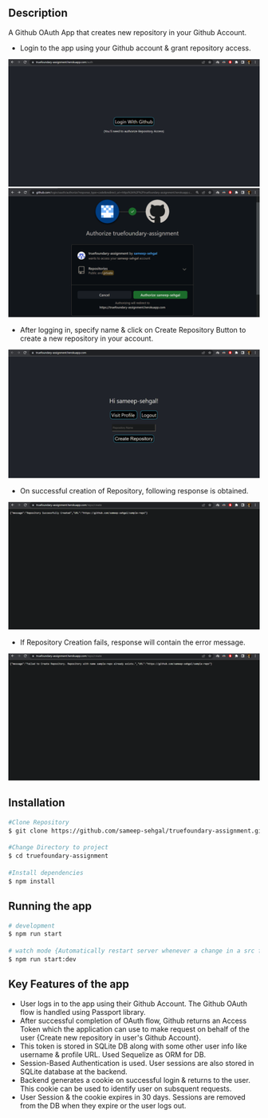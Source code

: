 ## Description

A Github OAuth App that creates new repository in your Github Account.

- Login to the app using your Github account & grant repository access.

![Screenshot](./screenshots/loginpage.PNG)  ![Screenshot](./screenshots/github.PNG)

- After logging in, specify name & click on Create Repository Button to create a new repository in your account.

![Screenshot](./screenshots/homepage.PNG)

- On successful creation of Repository, following response is obtained.

![Screenshot](./screenshots/repocreatesuccess.PNG)

- If Repository Creation fails, response will contain the error message.

![Screenshot](./screenshots/repocreatefailed.PNG)


## Installation

```bash
#Clone Repository
$ git clone https://github.com/sameep-sehgal/truefoundary-assignment.git

#Change Directory to project
$ cd truefoundary-assignment

#Install dependencies
$ npm install
```


## Running the app

```bash
# development
$ npm run start

# watch mode {Automatically restart server whenever a change in a src file is saved}
$ npm run start:dev
```


## Key Features of the app
- User logs in to the app using their Github Account. The Github OAuth flow is handled using Passport library.
- After successful completion of OAuth flow, Github returns an Access Token which the application can use to make request on behalf of the user {Create new repository in user's Github Account}.
- This token is stored in SQLite DB along with some other user info like username & profile URL. Used Sequelize as ORM for DB.
- Session-Based Authentication is used. User sessions are also stored in SQLite database at the backend.
- Backend generates a cookie on successful login & returns to the user. This cookie can be used to identify user on subsquent requests.
- User Session & the cookie expires in 30 days. Sessions are removed from the DB when they expire or the user logs out.